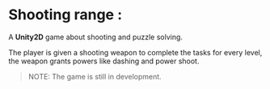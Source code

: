 # **Shooting range** :

A **Unity2D** game about shooting and puzzle solving.

The player is given a shooting weapon to complete the tasks for every level, the weapon grants powers like dashing and power shoot.

>NOTE: 
>The game is still in development.
